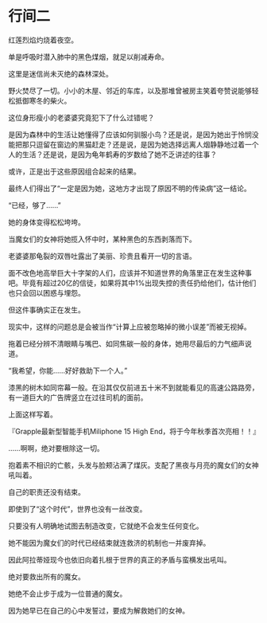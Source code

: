 # 行间二

红莲烈焰灼烧着夜空。

单是呼吸时潜入肺中的黑色煤烟，就足以削减寿命。

这里是迷信尚未灭绝的森林深处。

野火焚尽了一切。小小的木屋、邻近的车库，以及那堆曾被房主笑着夸赞说能够轻松抵御寒冬的柴火。

这位身形瘦小的老婆婆究竟犯下了什么过错呢？

是因为森林中的生活让她懂得了应该如何驯服小鸟？还是说，是因为她出于怜悯没能把那只逗留在窗边的黑猫赶走？还是说，是因为她选择远离人烟静静地过着一个人的生活？还是说，是因为龟年鹤寿的岁数给了她不乏讲述的往事？

或许，正是出于这些原因组合起来的结果。

最终人们得出了“一定是因为她，这地方才出现了原因不明的传染病”这一结论。



“已经，够了……”



她的身体变得松松垮垮。

当魔女们的女神将她揽入怀中时，某种黑色的东西剥落而下。

老婆婆那龟裂的双唇吐露出了美丽、珍贵且看开一切的言语。

面不改色地高举巨大十字架的人们，应该并不知道世界的角落里正在发生这种事吧。毕竟有超过20亿的信徒，如果将其中1%出现失控的责任扔给他们，估计他们也只会回以困惑与埋怨。

但这件事确实正在发生。

现实中，这样的问题总是会被当作“计算上应被忽略掉的微小误差”而被无视掉。

拖着已经分辨不清眼睛与嘴巴、如同焦碳一般的身体，她用尽最后的力气细声说道。



“我希望，你能……好好救助下一个人。”



漆黑的树木如同帘幕一般。在沿其仅仅前进五十米不到就能看见的高速公路路旁，有一道巨大的广告牌竖立在过往司机的面前。

上面这样写着。



『Grapple最新型智能手机Miliphone 15 High End，将于今年秋季首次亮相！！』



……啊啊，绝对要根除这一切。

抱着素不相识的亡骸，头发与脸颊沾满了煤灰。支配了黑夜与月亮的魔女们的女神吼叫着。

自己的职责还没有结束。

即使到了“这个时代”，世界也没有一丝改变。

只要没有人明确地试图去制造改变，它就绝不会发生任何变化。

她不能因为魔女们的时代已经结束就连救济的机制也一并废弃掉。

因此阿拉蒂娅现今也依旧向着扎根于世界的真正的矛盾与蛮横发出吼叫。

绝对要救出所有的魔女。



她绝不会止步于成为一位普通的魔女。

因为她早已在自己的心中发誓过，要成为解救她们的女神。


